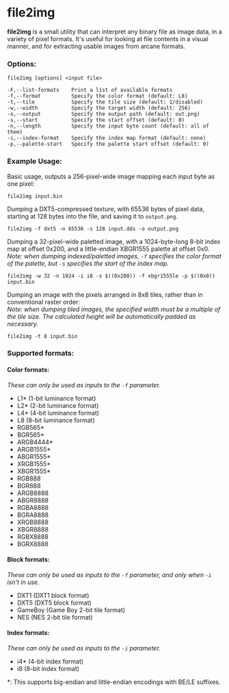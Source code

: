 # file2img

**file2img** is a small utility that can interpret any binary file as image data, in a variety of pixel formats. It's useful for looking at file contents in a visual manner, and for extracting usable images from arcane formats.


### Options:

```
file2img [options] <input file>

-F,--list-formats    Print a list of available formats
-f,--format          Specify the color format (default: L8)
-t,--tile            Specify the tile size (default: 1/disabled)
-w,--width           Specify the target width (default: 256)
-o,--output          Specify the output path (default: out.png)
-s,--start           Specify the start offset (default: 0)
-n,--length          Specify the input byte count (default: all of them)
-i,--index-format    Specify the index map format (default: none)
-p,--palette-start   Specify the palette start offset (default: 0)
```

### Example Usage:

Basic usage, outputs a 256-pixel-wide image mapping each input byte as one pixel:

```
file2img input.bin
```

Dumping a DXT5-compressed texture, with 65536 bytes of pixel data, starting at 128 bytes into the file, and saving it to `output.png`.

```
file2img -f dxt5 -n 65536 -s 128 input.dds -o output.png
```

Dumping a 32-pixel-wide paletted image, with a 1024-byte-long 8-bit index map at offset 0x200, and a little-endian XBGR1555 palette at offset 0x0.  
_Note: when dumping indexed/paletted images, `-f` specifies the color format of the palette, but `-s` specifies the start of the index map._

```
file2img -w 32 -n 1024 -i i8 -s $((0x200)) -f xbgr1555le -p $((0x0)) input.bin
```

Dumping an image with the pixels arranged in 8x8 tiles, rather than in conventional raster order:  
_Note: when dumping tiled images, the specified width must be a multiple of the tile size. The calculated height will be automatically padded as necessary._

```
file2img -t 8 input.bin
```

### Supported formats:

#### Color formats:
_These can only be used as inputs to the `-f` parameter._

* L1\* (1-bit luminance format)
* L2\* (2-bit luminance format)
* L4\* (4-bit luminance format)
* L8   (8-bit luminance format)
* RGB565\*
* BGR565\*
* ARGB4444\*
* ARGB1555\*
* ABGR1555\*
* XRGB1555\*
* XBGR1555\*
* RGB888
* BGR888
* ARGB8888
* ABGR8888
* RGBA8888
* BGRA8888
* XRGB8888
* XBGR8888
* RGBX8888
* BGRX8888

#### Block formats:
_These can only be used as inputs to the `-f` parameter, and only when `-i` isn't in use._

* DXT1       (DXT1 block format)
* DXT5       (DXT5 block format)
* GameBoy    (Game Boy 2-bit tile format)
* NES        (NES 2-bit tile format)

#### Index formats:
_These can only be used as inputs to the `-i` parameter._

* i4\*    (4-bit index format)
* i8      (8-bit index format)

\*: This supports big-endian and little-endian encodings with BE/LE suffixes.